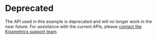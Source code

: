 # Deprecated

The API used in this example is deprecated and will no longer work in the near future.
For assistance with the current APIs, please [contact the Kissmetrics support team](mailto:support@kissmetrics.com).

